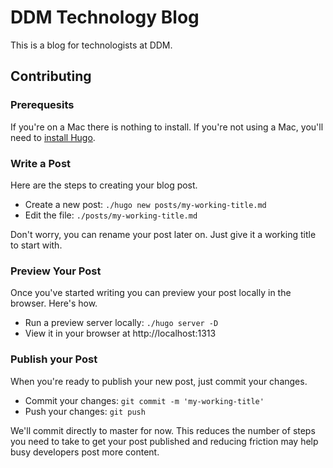 # DDM Technology Blog

This is a blog for technologists at DDM.

## Contributing

### Prerequesits

If you're on a Mac there is nothing to install. If you're not using a Mac, you'll need to [install Hugo](https://gohugo.io/getting-started/quick-start/#step-1-install-hugo).

### Write a Post

Here are the steps to creating your blog post.

  - Create a new post: `./hugo new posts/my-working-title.md`
  - Edit the file: `./posts/my-working-title.md`

Don't worry, you can rename your post later on. Just give it a working title to start with.

### Preview Your Post

Once you've started writing you can preview your post locally in the browser. Here's how.

  - Run a preview server locally: `./hugo server -D`
  - View it in your browser at http://localhost:1313

### Publish your Post

When you're ready to publish your new post, just commit your changes.

  - Commit your changes: `git commit -m 'my-working-title'`
  - Push your changes: `git push`

We'll commit directly to master for now. This reduces the number of steps you need to take to get your post published and reducing friction may help busy developers post more content.
